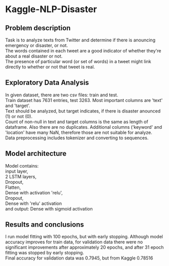 # Kaggle-NLP-Disaster  
Problem description  
-------------------  
Task is to analyze texts from Twitter and determine if there is anouncing emergency or disaster, or not.  
The words contained in each tweet are a good indicator of whether they're about a real disaster or not.  
The presence of particular word (or set of words) in a tweet might link directly to whether or not that tweet is real.  

Exploratory Data Analysis  
-------------------------  
In given dataset, there are two csv files: train and test.  
Train dataset has 7631 entries, test 3263. Most important columns are 'text' and 'target'.  
Text should be analyzed, but target indicates, if there is disaster anounced (1) or not (0).  
Count of non-null in text and target columns is the same as length of dataframe. Also there are no duplicates. 
Additional columns ('keyword' and 'location' have many NaN, therefore those are not suitable for analyze.  
Data preprocessing includes tokenizer and converting to sequences.  

Model architecture  
------------------  
Model contains:  
input layer,  
2 LSTM layers,  
Dropout,  
Flatten,  
Dense with activation 'relu',  
Dropout,  
Dense with 'relu' activation  
and output: Dense with sigmoid activation  

Results and conclusions  
-----------------------
I run model fitting with 100 epochs, but with early stopping. Although model accuracy improves for train data, for validation data there were no significant improvements after approximately 20 epochs, and after 31 epoch fitting was stopped by early stopping.  
Final accuracy for validation data was 0.7945, but from Kaggle 0.78516
